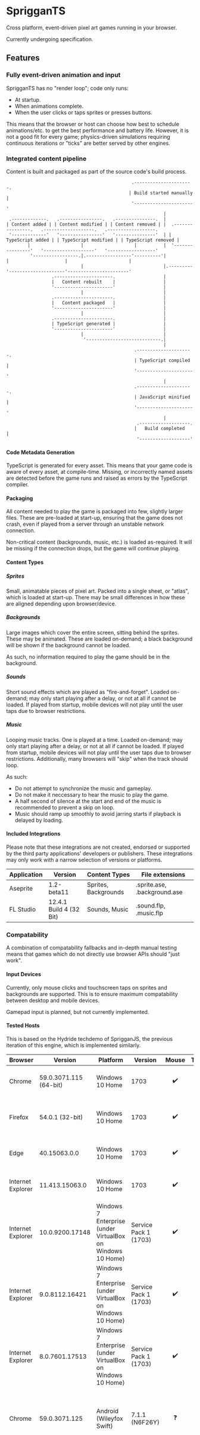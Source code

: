 # SprigganTS

Cross platform, event-driven pixel art games running in your browser.

Currently undergoing specification.

## Features

### Fully event-driven animation and input

SprigganTS has no "render loop"; code only runs:

- At startup.
- When animations complete.
- When the user clicks or taps sprites or presses buttons.

This means that the browser or host can choose how best to schedule animations/etc. to get the best performance and battery life.
However, it is not a good fit for every game; physics-driven simulations requiring continuous iterations or "ticks" are better served by other engines.

### Integrated content pipeline

Content is built and packaged as part of the source code's build process.

                                                   .----------------------.
                                                  | Build started manually |
                                                   '----------------------'
                                                               |
     .-------------.   .----------------.   .---------------.  |
    | Content added | | Content modified | | Content removed | |  .----------------.   .-------------------.   .------------------.
     '-------------'   '----------------'   '---------------'  | | TypeScript added | | TypeScript modified | | TypeScript removed |
            |                   |                   |          |  '----------------'   '-------------------'   '------------------'
             '-----------------.|.-----------------'----------'|           |                     |                       |
                                |                              |.---------'---------------------'-----------------------'
                     .----------------------.                  |
                     |   Content rebuilt    |                  |
                     '----------------------'                  |
                                |                              |
                     .----------------------.                  |
                     |   Content packaged   |                  |
                     '----------------------'                  |
                                |                              |
                     .----------------------.                  |
                     | TypeScript generated |                  |
                     '----------------------'                  |
                                |                              |
                                 '----------------------------.|
                                                               |
                                                    .---------------------.
                                                    | TypeScript compiled |
                                                    '---------------------'
                                                               |
                                                    .---------------------.
                                                    | JavaScript minified |
                                                    '---------------------'
                                                               |
                                                     .-------------------.
                                                    |   Build completed   |
                                                     '-------------------'
                                                               
#### Code Metadata Generation

TypeScript is generated for every asset.  This means that your game code is aware of every asset, at compile-time.  Missing, or incorrectly named assets are detected before the game runs and raised as errors by the TypeScript compiler.

#### Packaging

All content needed to play the game is packaged into few, slightly larger files.  These are pre-loaded at start-up, ensuring that the game does not crash, even if played from a server through an unstable network connection.

Non-critical content (backgrounds, music, etc.) is loaded as-required.  It will be missing if the connection drops, but the game will continue playing.

#### Content Types

##### Sprites

Small, animatable pieces of pixel art.  Packed into a single sheet, or "atlas", which is loaded at start-up.
There may be small differences in how these are aligned depending upon browser/device.

##### Backgrounds

Large images which cover the entire screen, sitting behind the sprites.  These may be animated.  These are loaded on-demand; a black background will be shown if the background cannot be loaded.

As such, no information required to play the game should be in the background.

##### Sounds

Short sound effects which are played as "fire-and-forget".  Loaded on-demand; may only start playing after a delay, or not at all if cannot be loaded.  If played from startup, mobile devices will not play until the user taps due to browser restrictions.

##### Music

Looping music tracks.  One is played at a time.  Loaded on-demand; may only start playing after a delay, or not at all if cannot be loaded.  If played from startup, mobile devices will not play until the user taps due to browser restrictions.  Additionally, many browsers will "skip" when the track should loop.

As such:

- Do not attempt to synchronize the music and gameplay.
- Do not make it neccessary to hear the music to play the game.
- A half second of silence at the start and end of the music is recommended to prevent a skip on loop.
- Music should ramp up smoothly to avoid jarring starts if playback is delayed by loading.

#### Included Integrations

Please note that these integrations are not created, endorsed or supported by the third party applications' developers or publishers.
These integrations may only work with a narrow selection of versions or platforms.

| Application | Version                 | Content Types        | File extensions              |
| ----------- | ----------------------- | -------------------- | ---------------------------- |
| Aseprite    | 1.2-beta11              | Sprites, Backgrounds | .sprite.ase, .background.ase |
| FL Studio   | 12.4.1 Build 4 (32 Bit) | Sounds, Music        | .sound.flp, .music.flp       |

### Compatability

A combination of compatability fallbacks and in-depth manual testing means that games which do not directly use browser APIs should "just work".

#### Input Devices

Currently, only mouse clicks and touchscreen taps on sprites and backgrounds are supported.
This is to ensure maximum compatability between desktop and mobile devices.

Gamepad input is planned, but not currently implemented.

#### Tested Hosts

This is based on the Hydride techdemo of SprigganJS, the previous iteration of this engine, which is implemented similarly.

| Browser           | Version                | Platform                                                   | Version               | Mouse              | Touch              | Graphics                       | Animation           | Sound                                          | Music                                  |
| ----------------- | ---------------------- | ---------------------------------------------------------- | --------------------- |:------------------:|:------------------:|:------------------------------:|:-------------------:|:----------------------------------------------:|:--------------------------------------:|
| Chrome            | 59.0.3071.115 (64-bit) | Windows 10 Home                                            | 1703                  | :heavy_check_mark: | :question:         | Rare seams between sprites     | :heavy_check_mark:  | :heavy_check_mark:                             | May skip on loop                       |
| Firefox           | 54.0.1 (32-bit)        | Windows 10 Home                                            | 1703                  | :heavy_check_mark: | :question:         | Frequent seams between sprites | :heavy_check_mark:  | Occasional skips with many simultaneous sounds | May skip on loop                       |
| Edge              | 40.15063.0.0           | Windows 10 Home                                            | 1703                  | :heavy_check_mark: | :question:         | Slight blurring of pixel art   | :heavy_check_mark:  | :heavy_check_mark:                             | May skip on loop                       |
| Internet Explorer | 11.413.15063.0         | Windows 10 Home                                            | 1703                  | :heavy_check_mark: | :question:         | Rare seams between sprites     | :heavy_check_mark:  | :heavy_check_mark:                             | May skip on loop                       |
| Internet Explorer | 10.0.9200.17148        | Windows 7 Enterprise (under VirtualBox on Windows 10 Home) | Service Pack 1 (1703) | :heavy_check_mark: | :question:         | Rare seams between sprites     | Low frame-rate      | :heavy_check_mark:                             | May skip on loop                       |
| Internet Explorer | 9.0.8112.16421         | Windows 7 Enterprise (under VirtualBox on Windows 10 Home) | Service Pack 1 (1703) | :heavy_check_mark: | :question:         | Rare seams between sprites     | Low frame-rate      | :x:                                            | :x:                                    |
| Internet Explorer | 8.0.7601.17513         | Windows 7 Enterprise (under VirtualBox on Windows 10 Home) | Service Pack 1 (1703) | :heavy_check_mark: | :question:         | Rare seams between sprites     | Low frame-rate      | :x:                                            | :x:                                    |
| Chrome            | 59.0.3071.125          | Android  (Wileyfox Swift)                                  | 7.1.1 (N6F26Y)        | :question:         | :heavy_check_mark: | Rare seams between sprites     | :heavy_check_mark:  | Only after first tap                           | Only after first tap; may skip on loop |
| Firefox           | 54.0.1                 | Android  (Wileyfox Swift)                                  | 7.1.1 (N6F26Y)        | :question:         | :heavy_check_mark: | Frequent seams between sprites | Animations may skip | Only after first tap                           | Only after first tap; may skip on loop |

### Debugging

Three aspects of SprigganTS make it easy to debug your games.

- The scene graph directly translates to DOM elements, which can be inspected using your browser's debugger.
- The lack of a "render loop" greatly reduces the "noise" visible in timeline views due to callbacks tied to the monitor's refresh rate.
- TypeScript and the generation of code metadata from assets mean that errors are caught before the game starts.

## Developing Games

### Build

NPM is used as a simple build system, while Visual Studio Code is used as an IDE.

- Install NodeJS (LTS is recommended). https://nodejs.org/en/download/
- Install Git.  https://git-scm.com/downloads
- Add Aseprite's Aseprite.exe to the PATH variable. https://en.wikipedia.org/wiki/PATH_(variable)
- Add FL Studio's FL.exe to the PATH variable. https://en.wikipedia.org/wiki/PATH_(variable)
- Fork and clone this repository to your machine.  https://help.github.com/articles/cloning-a-repository/

#### Via Visual Studio Code

- Install Visual Studio Code. https://code.visualstudio.com/Download
- Open Visual Studio Code.
- File -> Open Folder.
- Enter the folder where you cloned your repository, and click Select Folder.
- Press Ctrl+Shift+B.
- The build will start and run.  This may take a few minutes.
- You should be able to test the game by navigating to http://localhost:3333 in your browser.
- Any changes you make should automatically rebuild the game in the background.  You will need to refresh your browser to see them.

#### Via CLI

There are two available NPM scripts which build the game:

##### Build once

    npm install
    
Installs all dependencies, and places a build in the Build directory.

##### Build on changes

    npm run-script develop
    
Installs all dependencies, and places a build in the Build directory every time a file is changed.
It can be played at http://localhost:3333 in your browser.

### TypeScript API

The entry point for the TypeScript application is Source/Entry.ts.  The "StartGame" function will be executed when all content required to play the game has been loaded.

All methods in the API are "bound", meaning that it is safe to directly call them:

    // No wrapping function required here.
    Content.Battle.Sky.Day.Play(Content.Battle.Sky.Sunset[0].Play)

#### Configuration

At the top of Source/Entry.ts is a reference to Source/Configuration.ts.  This file is shared between the runtime engine and build process, and defines:

##### ResolutionX

The number of horizontal pixels in the "emulated" screen.

##### ResolutionY

The number of vertical pixels in the "emulated" screen.

##### Crop

When true, the display is cropped to the "emulated" screen.  When false, it may overflow to fill the entire display or window.  This needs to be used with care.

#### Content

The build process will generate the file Source/Content.ts.  This contains an object hierarchy mimicking your directory structure (and often the records inside the content files), with objects containing the associated metadata.

Directories containing only consecutive numbers will be turned into arrays.

For instance, the following directory structure:

    '-Source
      '- Battle
         |'- Sky.background.ase (contains an animation containing Day/0 and Day/1, and single frame animations Sunset/0 and Sunset/1)
         |'- Character.sprite.ase (contains single frame animations Idle, Walk/A and Walk/B)
         |'- Theme.music.flp
          '- Effects.sound.flp (contains mixer channels Sword, Ouch)
         
Will produce the following object:

    const Content = {
        Battle: {
            Sky: {
                Day: new BackgroundAnimation(new BackgroundFrame(...), new BackgroundFrame(...)),
                Sunset: [new BackgroundFrame(...), new BackgroundFrame(...)]
            },
            Character: {
                Idle: new SpriteFrame(...),
                Walk: {
                    A: new SpriteFrame(...),
                    B: new SpriteFrame(...)
                }
            }
            Theme: new Music(...),
            Effects: {
                Sword: new Sound(...),
                Ouch: new Sound(...)
            }
        }
    }
    
##### Metadata Types

These are not intended to be constructed by your game code.

###### SpriteFrame

A single still image which may be applied to a sprite.

    // Number of seconds.
    Content.Battle.Character.Idle.Duration
	
	// See below for an example of applying a SpriteFrame to a Sprite.

###### BackgroundFrame

A single still image which is shown behind all sprites, filling the virtual screen.

    // If these fail to load, the background will be black.
    // The following methods interrupt the previously playing animation.

    Content.Battle.Sky.Day.Play()
    
    Content.Battle.Sky.Day.Play(() => console.log("Called when finished"))
    
    Content.Battle.Sky.Day.Loop()

###### SpriteAnimation, BackgroundAnimation

A collection of SpriteFrame/BackgroundFrame objects representing an animation.  May be used in the exact same ways as SpriteFrame/BackgroundFrame.

###### Sound

A "fire-and-forget" sound.

    // Number of seconds.
    Content.Battle.Effects.Sword.Duration

    // This may do nothing on some platforms.
    Content.Battle.Effects.Sword.Play()

###### Music

A looping music track.  

	// This may be delayed while it loads.
	// It may do nothing on some platforms.
	Content.Battle.Theme.Loop()

#### Scene Graph

SprigganTS uses a scene graph when rendering.  This runs at a fixed "emulated" resolution.

All objects are drawn by walking the tree depth first, nodes ordered by when they were added to the parent.  That is:

    |'-Group A
    | |'-Group AA
    | | |'-Drawn behind everything else.  Added before the below.
    | |  '-Drawn behind group AB.  Added after the above.
    |  '-Group AB
    |    '-Drawn on top of group AA, but behind group B.
     '-Group B
       '-Drawn on top of everything else.
      
By default, scene graph objects are added to the root of the scene graph.

The origin of the screen is the top left corner.

##### Sprite

A visible object, which displays a SpriteFrame.

    new Sprite()

    new Sprite(() => console.log("Called when the sprite is clicked or tapped"))

    // The following methods interrupt the previously playing animation.
    
    new Sprite().Play(Content.Character.Idle)
    
    new Sprite().Play(Content.Character.Idle, () => console.log("Called when finished, but not if interrupted"))
    
    new Sprite().Loop(Content.Character.Idle)
    
##### Group

An invisible object, which can contain other scene graph objects. These can be used for:

- Grouping individual sprites into a single "object".
- Grouping scene graph objects into layers, for z-ordering.
- Grouping objects which should be paused together.

    new Group()

    new Group(() => console.log("Called when any child in the group or their children are clicked or tapped"))
    
    // Moves the referenced scene graph object under this group.
    // Pause/resume/hide/show state and animations/movements will be retained.
    // However, the location/movement will be retained relative to the parent, not the scene as a whole.
    new Group()
        .Add(new Group(...))
        .Add(new Sprite(...))

##### Common Methods

The following methods exist on all scene graph objects:

    // Movement functions interrupt any previous motion.
    // Child scene objects, and their scene objects, will move with ours.

    // Moves to 25 emulated pixels right of the origin of our container, 34 down of the origin of our container, immediately.
    groupOrSprite.Move(25, 34) 
    
    // Moves from the current position to 25 emulated pixels right of the origin of our container, 34 down of the origin of our container, over 0.6 seconds.

    groupOrSprite.MoveOver(25, 34, 0.6)
    
    groupOrSprite.MoveOver(25, 34, 0.6, () => console.log("Called when finished, but not if interrupted.")
    
    // Moves from the current position to 25 emulated pixels right of the origin of our container, 34 down of the origin of our container, at 250 emulated pixels/second.
    groupOrSprite.MoveAt(25, 34, 250) 
    
    // Temporarily removes the scene graph object and its children from the scene graph, hiding them and ignoring clicks/taps (what lies underneath will accept them instead).
    // Animations may continue while hidden, and trigger events.
    // No effect if already hidden.
    groupOrSprite.Hide()
    
    // Undoes .Hide().
    // No effect if not hidden.
    groupOrSprite.Show()
    
    // Temporarily freezes all animation and motion in the scene graph object and its children.
    // Does not count as an interruption.
    // Clicks will still be accepted.
    // No effect if already paused.
    groupOrSprite.Pause()
    
    // Undoes .Pause().
    // No effect if not paused.
    groupOrSprite.Resume()
    
    // Permanently removes the scene graph object and its children from the scene graph, hiding them and ignoring clicks/taps (what lies underneath will accept them instead).
    // Animations will not continue, and events will not be triggered.
    groupOrSprite.Delete()
    
    // Gets the (possibly non-integer) number of emulated pixels the scene graph object is right of its parent's origin.
    groupOrSprite.X()
    
    // Gets the (possibly non-integer) number of emulated pixels the scene graph object is right of otherGroupOrSprite's origin.
    groupOrSprite.X(otherGroupOrSprite)
    
    // Gets the (possibly non-integer) number of emulated pixels the scene graph object is below its parent's origin.
    groupOrSprite.Y()
    
    // Gets the (possibly non-integer) number of emulated pixels the scene graph object is below otherGroupOrSprite's origin.
    groupOrSprite.Y(otherGroupOrSprite)
    
#### Events

The following classes exist to help organize events in your game logic.

##### Once

Only calls listeners on the first call to Raise().
Listeners added after Raise() are called immediately.

    const once = new EventOnce<() => void>()
    once.Listen(() => console.log("Logged second"))
    once.Listen(() => console.log("Logged third"))
    console.log("Logged first")
    once.Raise()
    once.Listen(() => console.log("Logged fourth"))
    console.log("Logged last")
    once.Raise()
    
##### Recurring

Calls listeners once on every call to Raise().
Listeners added after calling Raise() are not called until the next call to Raise().
    
    const recurring = new EventRecurring<() => void>()
    recurring.Listen(() => console.log("Logged second and fifth"))
    recurring.Listen(() => console.log("Logged third and sixth"))
    console.log("Logged first")
    recurring.Raise()
    console.log("Logged fourth")
    recurring.Listen(() => console.log("Logged seventh"))
    recurring.Raise()
    console.log("Logged last")
    
#### Timers

Although SprigganTS uses setTimeout and setInterval under the hood, it only uses these to trigger an internal event queue, to ensure that the order of events is deterministic regardless of browser or device.
These types use this event queue, so it is recommended to use them over setTimeout and setInterval directly.

##### Once

    const once = new TimerOnce(0.4, () => console.log("Called after 0.4 seconds"))

    const once = new TimerOnce(0.4, () => console.log("Called after 0.4 seconds"), () => console.log("Called if cancelled before completing"))
    
    const once = new TimerOnce(0.4, () => console.log("Called after 0.4 seconds"), () => console.log("Called if cancelled before completing"), (elapsedSeconds, elapsedUnitInterval) => console.log("Called periodically during the timer"))

    const once = new TimerOnce(0.4, undefined, () => console.log("Called if cancelled before completing"))
    
    const once = new TimerOnce(0.4, undefined, () => console.log("Called if cancelled before completing"), (elapsedSeconds, elapsedUnitInterval) => console.log("Called periodically during the timer"))
    
    const once = new TimerOnce(0.4, () => console.log("Called after 0.4 seconds"))

    const once = new TimerOnce(0.4, () => console.log("Called after 0.4 seconds"), () => console.log("Called if cancelled before completing"))
    
    const once = new TimerOnce(0.4, () => console.log("Called after 0.4 seconds"), () => console.log("Called if cancelled before completing"), (elapsedSeconds, elapsedUnitInterval) => console.log("Called periodically during the timer"))
    
    const once = new TimerOnce(0.4, undefined, undefined, (elapsedSeconds, elapsedUnitInterval) => console.log("Called periodically during the timer"))
    
    once.Cancel()

##### Recurring
    
    const recurring = new TimerRecurring(0.4, () => console.log("Called every 0.4 seconds"))

    const recurring = new TimerRecurring(0.4, () => console.log("Called every 0.4 seconds"), () => console.log("Called when stopped"))
    
    const recurring = new TimerRecurring(0.4, () => console.log("Called every 0.4 seconds"), () => console.log("Called when stopped"), (elapsedSecondsThisLoop, elapsedUnitIntervalThisLoop, totalElapsedSeconds, totalElapsedUnitInterval) => console.log("Called periodically during the timer"))

    const recurring = new TimerRecurring(0.4, undefined, () => console.log("Called when stopped"))
    
    const recurring = new TimerRecurring(0.4, undefined, () => console.log("Called when stopped"), (elapsedSecondsThisLoop, elapsedUnitIntervalThisLoop, totalElapsedSeconds, totalElapsedUnitInterval) => console.log("Called periodically during the timer"))
    
    const recurring = new TimerRecurring(0.4, () => console.log("Called every 0.4 seconds"))

    const recurring = new TimerRecurring(0.4, () => console.log("Called every 0.4 seconds"), () => console.log("Called when stopped"))
    
    const recurring = new TimerRecurring(0.4, () => console.log("Called every 0.4 seconds"), () => console.log("Called when stopped"), (elapsedSecondsThisLoop, elapsedUnitIntervalThisLoop, totalElapsedSeconds, totalElapsedUnitInterval) => console.log("Called periodically during the timer"))
    
    const recurring = new TimerRecurring(0.4, undefined, undefined, (elapsedSecondsThisLoop, elapsedUnitIntervalThisLoop, totalElapsedSeconds, totalElapsedUnitInterval) => console.log("Called periodically during the timer"))
    
    recurring.Stop()
